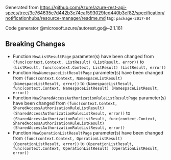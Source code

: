 Generated from https://github.com/Azure/azure-rest-api-specs/tree/3c764635e7d442b3e74caf593029fcd440b3ef82/specification/notificationhubs/resource-manager/readme.md tag: `package-2017-04`

Code generator @microsoft.azure/autorest.go@~2.1.161

## Breaking Changes

- Function `NewListResultPage` parameter(s) have been changed from `(func(context.Context, ListResult) (ListResult, error))` to `(ListResult, func(context.Context, ListResult) (ListResult, error))`
- Function `NewNamespaceListResultPage` parameter(s) have been changed from `(func(context.Context, NamespaceListResult) (NamespaceListResult, error))` to `(NamespaceListResult, func(context.Context, NamespaceListResult) (NamespaceListResult, error))`
- Function `NewSharedAccessAuthorizationRuleListResultPage` parameter(s) have been changed from `(func(context.Context, SharedAccessAuthorizationRuleListResult) (SharedAccessAuthorizationRuleListResult, error))` to `(SharedAccessAuthorizationRuleListResult, func(context.Context, SharedAccessAuthorizationRuleListResult) (SharedAccessAuthorizationRuleListResult, error))`
- Function `NewOperationListResultPage` parameter(s) have been changed from `(func(context.Context, OperationListResult) (OperationListResult, error))` to `(OperationListResult, func(context.Context, OperationListResult) (OperationListResult, error))`
